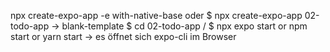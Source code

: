  npx create-expo-app -e with-native-base oder 
$ npx create-expo-app 02-todo-app -> blank-template 
$ cd 02-todo-app / 
$ npx expo start or npm start or yarn start -> es öffnet sich expo-cli im Browser 

